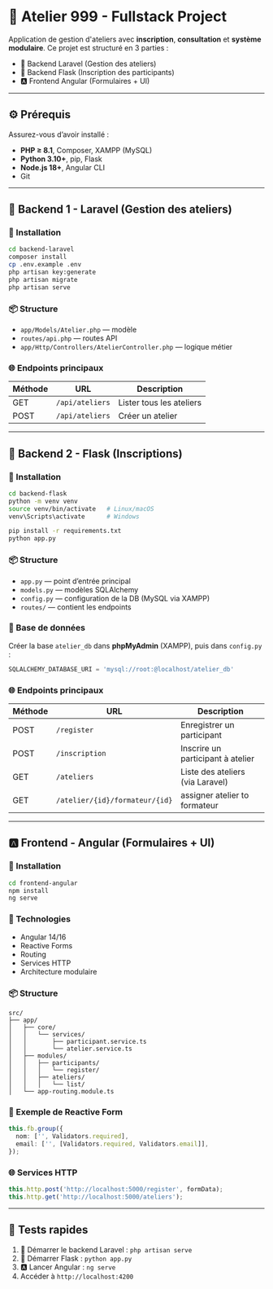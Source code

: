 # 🎨 Atelier 999 - Fullstack Project

Application de gestion d'ateliers avec **inscription**, **consultation** et **système modulaire**. Ce projet est structuré en 3 parties :  

- 🧠 Backend Laravel (Gestion des ateliers)
- 🐍 Backend Flask (Inscription des participants)
- 🅰️ Frontend Angular (Formulaires + UI)

---

## ⚙️ Prérequis

Assurez-vous d’avoir installé :

- **PHP ≥ 8.1**, Composer, XAMPP (MySQL)
- **Python 3.10+**, pip, Flask
- **Node.js 18+**, Angular CLI
- Git

---

## 🧠 Backend 1 - Laravel (Gestion des ateliers)

### 🚀 Installation

```bash
cd backend-laravel
composer install
cp .env.example .env
php artisan key:generate
php artisan migrate
php artisan serve
```

### 📦 Structure

- `app/Models/Atelier.php` — modèle
- `routes/api.php` — routes API
- `app/Http/Controllers/AtelierController.php` — logique métier

### 🌐 Endpoints principaux

| Méthode | URL                 | Description              |
|--------|---------------------|--------------------------|
| GET    | `/api/ateliers`     | Lister tous les ateliers |
| POST   | `/api/ateliers`     | Créer un atelier         |

---

## 🐍 Backend 2 - Flask (Inscriptions)

### 🚀 Installation

```bash
cd backend-flask
python -m venv venv
source venv/bin/activate   # Linux/macOS
venv\Scripts\activate      # Windows

pip install -r requirements.txt
python app.py
```

### 📦 Structure

- `app.py` — point d’entrée principal
- `models.py` — modèles SQLAlchemy
- `config.py` — configuration de la DB (MySQL via XAMPP)
- `routes/` — contient les endpoints

### 🧩 Base de données

Créer la base `atelier_db` dans **phpMyAdmin** (XAMPP), puis dans `config.py` :

```python
SQLALCHEMY_DATABASE_URI = 'mysql://root:@localhost/atelier_db'
```

### 🌐 Endpoints principaux

| Méthode | URL                 | Description                      |
|--------|---------------------|----------------------------------|
| POST   | `/register`         | Enregistrer un participant       |
| POST   | `/inscription`      | Inscrire un participant à atelier |
| GET    | `/ateliers`         | Liste des ateliers (via Laravel) |
| GET    | `/atelier/{id}/formateur/{id}`         | assigner atelier to formateur |

---

## 🅰️ Frontend - Angular (Formulaires + UI)

### 🚀 Installation

```bash
cd frontend-angular
npm install
ng serve
```

### 🧱 Technologies

- Angular 14/16
- Reactive Forms
- Routing
- Services HTTP
- Architecture modulaire

### 📦 Structure

```
src/
├── app/
│   ├── core/
│   │   └── services/
│   │       ├── participant.service.ts
│   │       └── atelier.service.ts
│   ├── modules/
│   │   ├── participants/
│   │   │   └── register/
│   │   ├── ateliers/
│   │   │   └── list/
│   └── app-routing.module.ts
```

### 🔁 Exemple de Reactive Form

```ts
this.fb.group({
  nom: ['', Validators.required],
  email: ['', [Validators.required, Validators.email]],
});
```

### 🌐 Services HTTP

```ts
this.http.post('http://localhost:5000/register', formData);
this.http.get('http://localhost:5000/ateliers');
```

---

## 🧪 Tests rapides

1. 🧠 Démarrer le backend Laravel : `php artisan serve`
2. 🐍 Démarrer Flask : `python app.py`
3. 🅰️ Lancer Angular : `ng serve`
4. Accéder à `http://localhost:4200`



